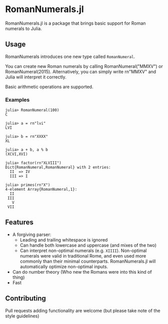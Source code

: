 RomanNumerals.jl
================

RomanNumerals.jl is a package that brings basic support for Roman numerals to Julia.

## Usage
RomanNumerals introduces one new type called `RomanNumeral`.

You can create new Roman numerals by calling RomanNumeral("MMXV") or RomanNumeral(2015). Alternatively, you can simply write rn"MMXV" and Julia will interpret it correctly.

Basic arithmetic operations are supported.

### Examples

```
julia> RomanNumeral(100)
C

julia> a = rn"lvi"
LVI

julia> b = rn"XXXX"
XL

julia> a + b, a % b
(XCVI,XVI)

julia> factor(rn"XLVIII")
Dict{RomanNumeral,RomanNumeral} with 2 entries:
  II  => IV
  III => I

julia> primes(rn"X")
4-element Array{RomanNumeral,1}:
  II
 III
   V
 VII
```

## Features
- A forgiving parser:
  - Leading and trailing whitespace is ignored
  - Can handle both lowercase and uppercase (and mixes of the two)
  - Can interpret non-optimal numerals (e.g. `XIIII`).
    Non-optimal numerals were valid in traditional Rome, and even used more commonly than their minimal counterparts.
    RomanNumerals.jl will automatically optimize non-optimal inputs.
- Can do number theory (Who new the Romans were into this kind of thing)
- Fast

## Contributing
Pull requests adding functionality are welcome (but please take note of the style guidelines)
